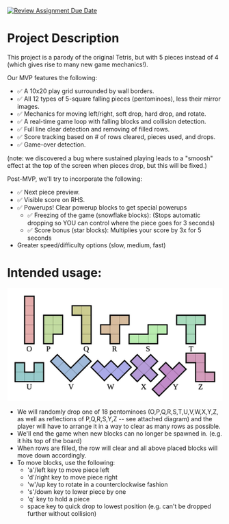 [![Review Assignment Due Date](https://classroom.github.com/assets/deadline-readme-button-22041afd0340ce965d47ae6ef1cefeee28c7c493a6346c4f15d667ab976d596c.svg)](https://classroom.github.com/a/YxXKqIeT)
# Project Description

This project is a parody of the original Tetris, but with 5 pieces instead of 4 (which gives rise to many new game mechanics!).

Our MVP features the following:

- :white_check_mark: A 10x20 play grid surrounded by wall borders.
- :white_check_mark: All 12 types of 5-square falling pieces (pentominoes), less their mirror images. 
- :white_check_mark: Mechanics for moving left/right, soft drop, hard drop, and rotate.
- :white_check_mark: A real-time game loop with falling blocks and collision detection.
- :white_check_mark: Full line clear detection and removing of filled rows.
- :white_check_mark: Score tracking based on # of rows cleared, pieces used, and drops.
- :white_check_mark: Game-over detection.

(note: we discovered a bug where sustained playing leads to a "smoosh" effect at the top of the screen when pieces drop, but this will be fixed.)

Post-MVP, we'll try to incorporate the following:
- :white_check_mark: Next piece preview.
- :white_check_mark: Visible score on RHS.
- :white_check_mark: Powerups! Clear powerup blocks to get special powerups
  - :white_check_mark: Freezing of the game (snowflake blocks): (Stops automatic dropping so YOU can control where the piece goes for 3 seconds)
  - :white_check_mark: Score bonus (star blocks): Multiplies your score by 3x for 5 seconds
- Greater speed/difficulty options (slow, medium, fast)



# Intended usage:

![PIECES DIAGRAM](pieces.jpeg?raw=true "Diagram of all pentomino pieces. Our implemented pieces may be different due to reflections for optimization." )

- We will randomly drop one of 18 pentominoes (O,P,Q,R,S,T,U,V,W,X,Y,Z, as well as reflections of P,Q,R,S,Y,Z -- see attached diagram) and the player will have to arrange it in a way to clear as many rows as possible. 
- We'll end the game when new blocks can no longer be spawned in. (e.g. it hits top of the board)
- When rows are filled, the row will clear and all above placed blocks will move down accordingly.
- To move blocks, use the following:
  - 'a'/left key to move piece left
  - 'd'/right key to move piece right
  - 'w'/up key to rotate in a counterclockwise fashion
  - 's'/down key to lower piece by one
  - 'q' key to hold a piece
  - space key to quick drop to lowest position (e.g. can't be dropped further without collision)
